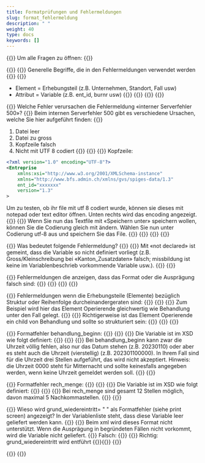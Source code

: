```yaml
---
title: Formatprüfungen und Fehlermeldungen
slug: format_fehlermeldung
description: " "
weight: 40
type: docs
keywords: []
---
```


{{<faqBlock>}}
Um alle Fragen zu öffnen: {{<collapsibleGroupCommand groupId="format_fehlermeldung">}}

{{<numberedList>}}
{{<listItem>}}
Generelle Begriffe, die in den Fehlermeldungen verwendet werden
{{<collapsibleBlock groupId="format_fehlermeldung">}}
{{<markdown>}}

- Element = Erhebungsteil (z.B. Unternehmen, Standort, Fall usw)
- Attribut = Variable (z.B. ent_id, burnr usw)
{{</markdown>}}
{{<insertImage image="tf1.png" class="edge max-w-90">}}
{{</collapsibleBlock>}}
{{</listItem>}}

{{<listItem>}}
Welche Fehler verursachen die Fehlermeldung «interner Serverfehler 500»?
{{<collapsibleBlock groupId="format_fehlermeldung">}}
Beim internen Serverfehler 500 gibt es verschiedene Ursachen, welche Sie hier aufgeführt finden:
{{<markdown>}}

1. Datei leer
2. Datei zu gross
3. Kopfzeile falsch
4. Nicht mit UTF 8 codiert
{{</markdown>}}
{{<lineBreak>}}
{{<markdown>}}
Kopfzeile:

```xml
<?xml version="1.0" encoding="UTF-8"?>
<Entreprise 
    xmlns:xsi="http://www.w3.org/2001/XMLSchema-instance" 
    xmlns="http://www.bfs.admin.ch/xmlns/gvs/spiges-data/1.3" 
    ent_id="xxxxxxx" 
    version="1.3"
>
```

Um zu testen, ob ihr file mit utf 8 codiert wurde, können sie dieses mit notepad oder text editor öffnen. Unten rechts wird das encoding angezeigt.
{{<insertImage image="tf2.png" class="edge max-w-90">}}
{{<lineBreak>}}
Wenn Sie nun das Textfile mit «Speichern unter» speichern wollen, können Sie die Codierung gleich mit ändern. Wählen Sie nun unter Codierung utf-8 aus und speichern Sie das File.
{{<insertImage image="tf3.png" class="edge max-w-90">}}
{{</markdown>}}
{{</collapsibleBlock>}}
{{</listItem>}}

{{<listItem>}}
Was bedeutet folgende Fehlermeldung?
{{<insertImage image="tf4.png" class="edge max-w-90">}}
{{<collapsibleBlock groupId="format_fehlermeldung">}}
Mit «not declared» ist gemeint, dass die Variable so nicht definiert vorliegt (z.B. Gross/Kleinschreibung bei «Kanton_Zusatzdaten» falsch; missbildung ist keine im Variablenbeschrieb vorkommende Variable usw.).
{{</collapsibleBlock>}}
{{</listItem>}}

{{<listItem>}}
Fehlermeldungen die anzeigen, dass das Format oder die Ausprägung falsch sind:
{{<collapsibleBlock groupId="format_fehlermeldung">}}
{{<insertImage image="tf5.png" class="edge max-w-90">}}
{{</collapsibleBlock>}}
{{</listItem>}}

{{<listItem>}}
Fehlermeldungen wenn die Erhebungsteile (Elemente) bezüglich Struktur oder Reihenfolge durcheinandergeraten sind:
{{<collapsibleBlock groupId="format_fehlermeldung">}}
{{<insertImage image="tf6.png" class="edge max-w-90">}}
{{<lineBreak>}}
Zum Beispiel wird hier das Element Operierende gleichwertig wie Behandlung unter den Fall gelegt.
{{<insertImage image="tf7.png" class="edge max-w-90">}}
{{<lineBreak>}}
Richtigerweise ist das Element Operierende ein child von Behandlung und sollte so strukturiert sein:
{{<insertImage image="tf8.png" class="edge max-w-90">}}
{{</collapsibleBlock>}}
{{</listItem>}}

{{<listItem>}}
Formatfehler behandlung_beginn:
{{<collapsibleBlock groupId="format_fehlermeldung">}}
{{<insertImage image="tf9.png" class="edge max-w-90">}}
{{<lineBreak>}}
Die Variable ist im XSD wie folgt definiert:
{{<lineBreak>}}
{{<insertImage image="tf10.png" class="edge max-w-90">}}
{{<lineBreak>}}
Bei behandlung_beginn kann zwar die Uhrzeit völlig fehlen, also nur das Datum stehen (z.B. 20230110) oder aber es steht auch die Uhrzeit (vierstellig) (z.B. 202301100000). In Ihrem Fall sind für die Uhrzeit drei Stellen aufgeführt, das wird nicht akzeptiert. Hinweis: die Uhrzeit 0000 steht für Mitternacht und sollte keinesfalls angegeben werden, wenn keine Uhrzeit gemeldet werden soll.
{{</collapsibleBlock>}}
{{</listItem>}}

{{<listItem>}}
Formatfehler rech_menge:
{{<collapsibleBlock groupId="format_fehlermeldung">}}
{{<insertImage image="tf11.png" class="edge max-w-90">}}
{{<lineBreak>}}
Die Variable ist im XSD wie folgt definiert:
{{<lineBreak>}}
{{<insertImage image="tf12.png" class="edge max-w-90">}}
{{<lineBreak>}}
Bei rech_menge sind gesamt 12 Stellen möglich, davon maximal 5 Nachkommastellen.
{{</collapsibleBlock>}}
{{</listItem>}}

{{<listItem>}}
Wieso wird grund_wiedereintritt= " " als Formatfehler (siehe print screen) angezeigt? In der Variablenliste steht, dass diese Variable leer geliefert werden kann.
{{<insertImage image="grund_wiedereintritt_erreur.png" class="edge max-w-90">}}
{{<collapsibleBlock groupId="format_fehlermeldung">}}
Beim xml wird dieses Format nicht unterstützt. Wenn die Ausprägung in begründeten Fällen nicht vorkommt, wird die Variable nicht geliefert. 
{{<lineBreak>}}
Falsch:
{{<insertImage image="vide_faux.png" class="edge max-w-90">}}
{{<lineBreak>}}
Richtig: grund_wiedereintritt wird entführt
{{<insertImage image="vide_correct.png" class="edge max-w-90">}}{{</collapsibleBlock>}}
{{</listItem>}}

{{</numberedList>}}
{{</faqBlock>}}
